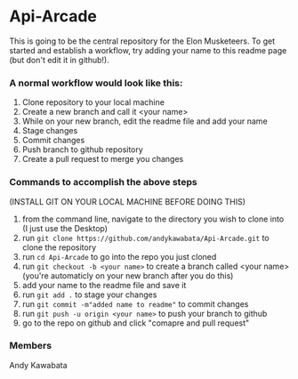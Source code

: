 # Api-Arcade
This is going to be the central repository for the Elon Musketeers.
To get started and establish a workflow, try adding your name to this readme page (but don't edit it in github!).

### A normal workflow would look like this:
1) Clone repository to your local machine
2) Create a new branch and call it &lt;your name&gt;
3) While on your new branch, edit the readme file and add your name
4) Stage changes
5) Commit changes
6) Push branch to github repository
7) Create a pull request to merge you changes
  
### Commands to accomplish the above steps
(INSTALL GIT ON YOUR LOCAL MACHINE BEFORE DOING THIS)
1) from the command line, navigate to the directory you wish to clone into (I just use the Desktop)
2) run `git clone https://github.com/andykawabata/Api-Arcade.git` to clone the repository
3) run `cd Api-Arcade` to go into the repo you just cloned
4) run `git checkout -b <your name>` to create a branch called &lt;your name&gt; (you're automaticly on your new branch after you do this)
5) add your name to the readme file and save it
6) run `git add .` to stage your changes
7) run `git commit -m"added name to readme"` to commit changes
8) run `git push -u origin <your name>` to push your branch to github
9) go to the repo on github and click "comapre and pull request"

### Members
Andy Kawabata
